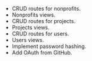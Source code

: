 - CRUD routes for nonprofits.
- Nonprofits views.
- CRUD routes for projects.
- Projects views.
- CRUD routes for users.
- Users views.
- Implement password hashing.
- Add OAuth from GitHub.
